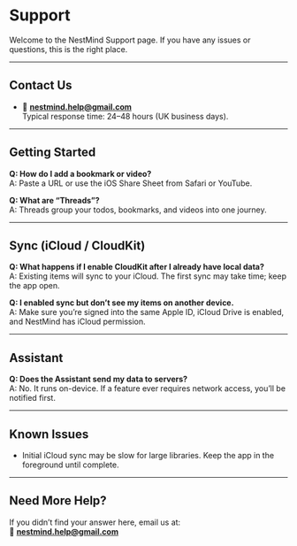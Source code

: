 # Support

Welcome to the NestMind Support page. If you have any issues or questions, this is the right place.

---

## Contact Us
- 📧 **nestmind.help@gmail.com**  
Typical response time: 24–48 hours (UK business days).

---

## Getting Started
**Q: How do I add a bookmark or video?**  
A: Paste a URL or use the iOS Share Sheet from Safari or YouTube.

**Q: What are “Threads”?**  
A: Threads group your todos, bookmarks, and videos into one journey.

---

## Sync (iCloud / CloudKit)
**Q: What happens if I enable CloudKit after I already have local data?**  
A: Existing items will sync to your iCloud. The first sync may take time; keep the app open.  

**Q: I enabled sync but don’t see my items on another device.**  
A: Make sure you’re signed into the same Apple ID, iCloud Drive is enabled, and NestMind has iCloud permission.

---

## Assistant
**Q: Does the Assistant send my data to servers?**  
A: No. It runs on-device. If a feature ever requires network access, you’ll be notified first.

---

## Known Issues
- Initial iCloud sync may be slow for large libraries. Keep the app in the foreground until complete.  

---

## Need More Help?
If you didn’t find your answer here, email us at:  
📧 **nestmind.help@gmail.com**

